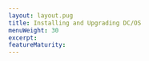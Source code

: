 ```yaml
---
layout: layout.pug
title: Installing and Upgrading DC/OS
menuWeight: 30
excerpt:
featureMaturity:
---
```

